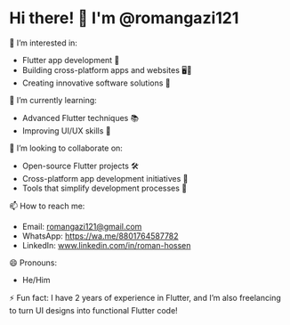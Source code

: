 # Hi there! 👋 I'm @romangazi121

👀 I’m interested in:  
- Flutter app development 🚀  
- Building cross-platform apps and websites 🖥️📱  
- Creating innovative software solutions 🎯  

🌱 I’m currently learning:  
- Advanced Flutter techniques 📚  
- Improving UI/UX skills 🎨  

💞️ I’m looking to collaborate on: 
- Open-source Flutter projects 🛠️  
- Cross-platform app development initiatives 🤝  
- Tools that simplify development processes 🌟  

📫 How to reach me:  
- Email: romangazi121@gmail.com 
- WhatsApp: https://wa.me/8801764587782 
- LinkedIn: www.linkedin.com/in/roman-hossen
 
😄 Pronouns:  
- He/Him  

⚡ Fun fact:
I have 2 years of experience in Flutter, and I’m also freelancing to turn UI designs into functional Flutter code!  

<!---
romangazi121/romangazi121 is a ✨ special ✨ repository because its `README.md` (this file) appears on your GitHub profile.
You can click the Preview link to take a look at your changes.
--->

